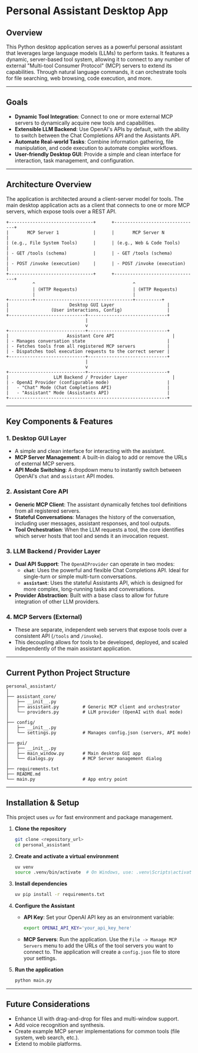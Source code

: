 # Personal Assistant Desktop App

## Overview

This Python desktop application serves as a powerful personal assistant that leverages large language models (LLMs) to perform tasks. It features a dynamic, server-based tool system, allowing it to connect to any number of external "Multi-tool Consumer Protocol" (MCP) servers to extend its capabilities. Through natural language commands, it can orchestrate tools for file searching, web browsing, code execution, and more.

---

## Goals

- **Dynamic Tool Integration**: Connect to one or more external MCP servers to dynamically acquire new tools and capabilities.
- **Extensible LLM Backend**: Use OpenAI's APIs by default, with the ability to switch between the Chat Completions API and the Assistants API.
- **Automate Real-world Tasks**: Combine information gathering, file manipulation, and code execution to automate complex workflows.
- **User-friendly Desktop GUI**: Provide a simple and clean interface for interaction, task management, and configuration.

---

## Architecture Overview

The application is architected around a client-server model for tools. The main desktop application acts as a client that connects to one or more MCP servers, which expose tools over a REST API.

```
+--------------------------------+      +--------------------------------+
|       MCP Server 1             |      |       MCP Server N             |
| (e.g., File System Tools)      |      | (e.g., Web & Code Tools)       |
| - GET /tools (schema)          |      | - GET /tools (schema)          |
| - POST /invoke (execution)     |      | - POST /invoke (execution)     |
+--------------------------------+      +--------------------------------+
          ^                                     ^
          | (HTTP Requests)                     | (HTTP Requests)
          |                                     |
+---------+-------------------------------------+----------+
|                       Desktop GUI Layer                    |
|                (User interactions, Config)                 |
+-----------------------------+------------------------------+
                              |
                              v
+-----------------------------+------------------------------+
|                      Assistant Core API                      |
| - Manages conversation state                               |
| - Fetches tools from all registered MCP servers            |
| - Dispatches tool execution requests to the correct server |
+-----------------------------+------------------------------+
                              |
                              v
+-----------------------------+------------------------------+
|                 LLM Backend / Provider Layer                 |
| - OpenAI Provider (configurable mode)                      |
|   - "Chat" Mode (Chat Completions API)                     |
|   - "Assistant" Mode (Assistants API)                      |
+------------------------------------------------------------+
```

---

## Key Components & Features

### 1. Desktop GUI Layer
- A simple and clean interface for interacting with the assistant.
- **MCP Server Management**: A built-in dialog to add or remove the URLs of external MCP servers.
- **API Mode Switching**: A dropdown menu to instantly switch between OpenAI's `chat` and `assistant` API modes.

### 2. Assistant Core API
- **Generic MCP Client**: The assistant dynamically fetches tool definitions from all registered servers.
- **Stateful Conversations**: Manages the history of the conversation, including user messages, assistant responses, and tool outputs.
- **Tool Orchestration**: When the LLM requests a tool, the core identifies which server hosts that tool and sends it an invocation request.

### 3. LLM Backend / Provider Layer
- **Dual API Support**: The `OpenAIProvider` can operate in two modes:
    - **`chat`**: Uses the powerful and flexible Chat Completions API. Ideal for single-turn or simple multi-turn conversations.
    - **`assistant`**: Uses the stateful Assistants API, which is designed for more complex, long-running tasks and conversations.
- **Provider Abstraction**: Built with a base class to allow for future integration of other LLM providers.

### 4. MCP Servers (External)
- These are separate, independent web servers that expose tools over a consistent API (`/tools` and `/invoke`).
- This decoupling allows for tools to be developed, deployed, and scaled independently of the main assistant application.

---

## Current Python Project Structure

```
personal_assistant/
│
├── assistant_core/
│   ├── __init__.py
│   ├── assistant.py         # Generic MCP client and orchestrator
│   └── providers.py         # LLM provider (OpenAI with dual mode)
│
├── config/
│   ├── __init__.py
│   └── settings.py          # Manages config.json (servers, API mode)
│
├── gui/
│   ├── __init__.py
│   ├── main_window.py       # Main desktop GUI app
│   └── dialogs.py           # MCP Server management dialog
│
├── requirements.txt
├── README.md
└── main.py                  # App entry point
```

---

## Installation & Setup

This project uses `uv` for fast environment and package management.

1.  **Clone the repository**
    ```bash
    git clone <repository_url>
    cd personal_assistant
    ```

2.  **Create and activate a virtual environment**
    ```bash
    uv venv
    source .venv/bin/activate  # On Windows, use: .venv\Scripts\activate
    ```

3.  **Install dependencies**
    ```bash
    uv pip install -r requirements.txt
    ```

4.  **Configure the Assistant**
    - **API Key**: Set your OpenAI API key as an environment variable:
      ```bash
      export OPENAI_API_KEY='your_api_key_here'
      ```
    - **MCP Servers**: Run the application. Use the `File -> Manage MCP Servers` menu to add the URLs of the tool servers you want to connect to. The application will create a `config.json` file to store your settings.

5.  **Run the application**
    ```bash
    python main.py
    ```

---

## Future Considerations

- Enhance UI with drag-and-drop for files and multi-window support.
- Add voice recognition and synthesis.
- Create example MCP server implementations for common tools (file system, web search, etc.).
- Extend to mobile platforms.
